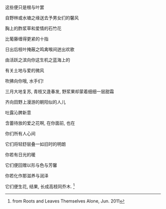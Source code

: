 这些便只是根与叶罢

自野林或水塘之缘送去予男女们的馨风

胸上的酢浆草和爱情的石竹花

比葡藤缠得更紧的十指

日出后枝叶掩蔽之鸣禽喉间迸出欢歌

由活跃之滨向你这生机之蓝海上的

有关土地与爱的微风

吹拂向你哦, 水手们!

三月大地复苏, 青枝又逢春发, 野浆果却蒙着细细一层甜霜

齐向田野上漫游的朝阳似的人儿

吐露沁脾新意

含蕾待放的爱之花啊, 在你面前, 也在

你们所有人心间

它们将轻舒层叠一如旧时的明朗

你若有日光的暖

它们便回赠以形与色与芳馨

你若化作那滋养与润泽

它们便生花, 结果, 长成高枝同乔木. [^1]

[^1]: from Roots and Leaves Themselves Alone, Jun. 2011

